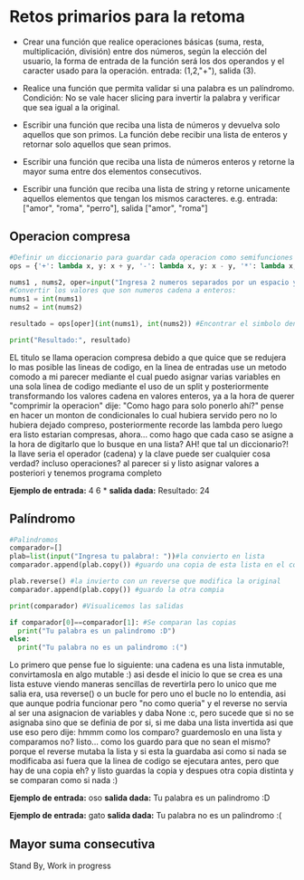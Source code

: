 # Retos primarios para la retoma
- Crear una función que realice operaciones básicas (suma, resta, multiplicación, división) entre dos números, según la elección del usuario, la forma de entrada de la función será los dos operandos y el caracter usado para la operación. entrada: (1,2,"+"), salida (3).

- Realice una función que permita validar si una palabra es un palíndromo. Condición: No se vale hacer slicing para invertir la palabra y verificar que sea igual a la original.

- Escribir una función que reciba una lista de números y devuelva solo aquellos que son primos. La función debe recibir una lista de enteros y retornar solo aquellos que sean primos.

- Escribir una función que reciba una lista de números enteros y retorne la mayor suma entre dos elementos consecutivos.

- Escribir una función que reciba una lista de string y retorne unicamente aquellos elementos que tengan los mismos caracteres. e.g. entrada: ["amor", "roma", "perro"], salida ["amor", "roma"]

## Operacion compresa
```python
#Definir un diccionario para guardar cada operacion como semifunciones
ops = {'+': lambda x, y: x + y, '-': lambda x, y: x - y, '*': lambda x, y: x * y, '/': lambda x, y: x / y}

nums1 , nums2, oper=input("Ingresa 2 numeros separados por un espacio y un operador (+ - * /): ").split()
#Convertir los valores que son numeros cadena a enteros:
nums1 = int(nums1)
nums2 = int(nums2)

resultado = ops[oper](int(nums1), int(nums2)) #Encontrar el simbolo dentro del diccionario y despues asignar valores para ejecutar la operacion

print("Resultado:", resultado)
```
EL titulo se llama operacion compresa debido a que quice que se redujera lo mas posible las lineas de codigo, en la linea de entradas use un metodo comodo a mi parecer mediante el cual puedo asignar varias variables en una sola linea de codigo mediante el uso de un split
y posteriormente transformando los valores cadena en valores enteros, ya a la hora de querer "comprimir la operacion" dije: "Como hago para solo ponerlo ahí?" pense en hacer un monton de condicionales lo cual hubiera servido pero no lo hubiera dejado compreso, posteriormente recorde las lambda pero luego era listo estarian compresas, ahora... como hago que cada caso se asigne a la hora de digitarlo que lo busque en una lista? AH! que tal un diccionario?! la llave seria el operador (cadena) y la clave puede ser cualquier cosa verdad? incluso operaciones? al parecer si y listo asignar valores a posteriori y tenemos programa completo

**Ejemplo de entrada:** 4 6 *
**salida dada:** Resultado: 24

## Palíndromo
```python
#Palindromos
comparador=[]
plab=list(input("Ingresa tu palabra!: "))#la convierto en lista
comparador.append(plab.copy()) #guardo una copia de esta lista en el compardor

plab.reverse() #la invierto con un reverse que modifica la original
comparador.append(plab.copy()) #guardo la otra compia

print(comparador) #Visualicemos las salidas

if comparador[0]==comparador[1]: #Se comparan las copias
  print("Tu palabra es un palindromo :D")
else:
  print("Tu palabra no es un palindromo :(")
```
Lo primero que pense fue lo siguiente: una cadena es una lista inmutable, convirtamosla en algo mutable :) asi desde el inicio lo que se crea es una lista estuve viendo maneras sencillas de revertirla pero lo unico que me salia era, usa reverse() o un bucle for pero uno el bucle no lo entendia, asi que aunque podria funcionar pero "no como queria" y el reverse no servia al ser una asignacion de variables y daba None :c, pero sucede que si no se asignaba sino que se definia de por si, si me daba una lista invertida asi que use eso pero dije: hmmm como los comparo? guardemoslo en una lista y comparamos no? listo... como los guardo para que no sean el mismo? porque el reverse mutaba la lista y si esta la guardaba asi como si nada se modificaba asi fuera que la linea de codigo se ejecutara antes, pero que hay de una copia eh? y listo guardas la copia y despues otra copia distinta y se comparan como si nada :)

**Ejemplo de entrada:** oso
**salida dada:** Tu palabra es un palindromo :D

**Ejemplo de entrada:** gato
**salida dada:** Tu palabra no es un palindromo :(

## Mayor suma consecutiva

Stand By, Work in progress
